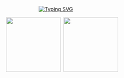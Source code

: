 <div align="center">
  <a href="https://git.io/typing-svg"><img src="https://readme-typing-svg.demolab.com?font=Fira+Code&pause=1000&color=FF6E96&width=435&lines=hello!+this+is+ligia+akemi+%3A)" alt="Typing SVG" /></a>
</div>
<div align="center">
  <pre>
    <img height="150px" src="https://github-readme-stats.vercel.app/api/top-langs/?username=limiyama&layout=compact&langs_count=8&theme=dracula&hide_border=true"/> <img height="150px" src="https://github-readme-stats.vercel.app/api?username=limiyama&theme=dracula&hide_border=true&include_all_commits=false&count_private=false"/>
  </pre>
</a>
</div>
